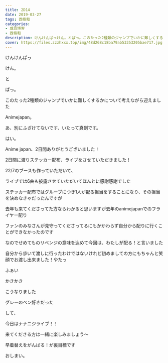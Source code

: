 ```yaml
---
title: 2D14
date: 2019-03-27
tags: 西條和
categories: 
- 成员博客
- 西條和
description: けんけんぱっけん。とぱっ。このたった2種類のジャンプでいかに難しくするかについて考えながら迎えました...
cover: https://files.zzzhxxx.top/img/48d268c18ba79ab53353205bae717.jpg 
---
```















けんけんぱっ












けん。


と


ぱっ。











このたった2種類のジャンプでいかに難しくするかについて考えながら迎えました









Animejapan。












あ、別にふざけてないです、いたって真剣です。














はい。











Anime japan、2日間ありがとうございました！









2日間に渡りステッカー配布、ライブをさせていただきました！










22/7のブースも作っていただいて、

ライブでは6曲も披露させていただいてほんとに感謝感謝でした














ステッカー配布ではグループにつき1人が配る担当をすることになり、その担当を決めなきゃだったんですが











去年も来てくださってた方ならわかると思いますが去年のanimejapanでのフライヤー配り











ファンのみなさんが見守ってくださってるにもかかわらず自分から配りに行くことができなかったのです










なのでせめてものリベンジの意味を込めて今回は、わたしが配る！と言いました













自分から歩いて渡しに行ったわけではないけれど初めましての方にもちゃんと笑顔でお渡し出来ました！やたっ







ふぁい







かきかき














こうなりました













グレーのペン好きだった













して、


今日はナナニジライブ！！











来てくださる方は一緒に楽しみましょう〜













早着替えをがんばる！が裏目標です





















おしまい。



